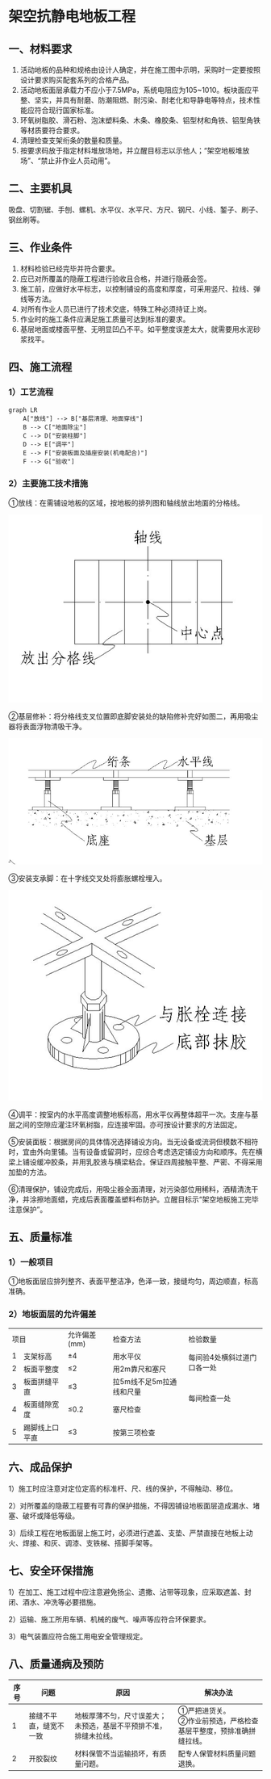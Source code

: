 # 架空抗静电地板工程

## 一、材料要求

1. 活动地板的品种和规格由设计人确定，并在施工图中示明，采购时一定要按照设计要求购买配套系列的合格产品。
2. 活动地板面层承载力不应小于7.5MPa，系统电阻应为105~1010。板块面应平整、坚实，并具有耐磨、防潮阻燃、耐污染、耐老化和导静电等特点，技术性能应符合现行国家标准。
3. 环氧树脂胶、滑石粉、泡沫塑料条、木条、橡胶条、铝型材和角铁、铝型角铁等材质要符合要求。
4. 清理检查支架绗条的数量和质量。
5. 按要求码放于指定材料堆放场地，并立醒目标志以示他人；“架空地板堆放场”、“禁止非作业人员动用”。

## 二、主要机具

吸盘、切割锯、手刨、螺机、水平仪、水平尺、方尺、钢尺、小线、錾子、刷子、钢丝刷等。
## 三、作业条件

1. 材料检验已经完毕并符合要求。
2. 应已对所覆盖的隐蔽工程进行验收且合格，并进行隐蔽会签。
3. 施工前，应做好水平标志，以控制铺设的高度和厚度，可采用竖尺、拉线、弹线等方法。
4. 对所有作业人员已进行了技术交底，特殊工种必须持证上岗。
5. 作业时的施工条件应满足施工质量可达到标准的要求。
6. 基层地面或楼面平整、无明显凹凸不平。如平整度误差太大，就需要用水泥砂浆找平。

## 四、施工流程

### 1）工艺流程

```mermaid
graph LR
    A["放线"] --> B["基层清理、地面穿线"]
    B --> C["地面除尘"]
    C --> D["安装柱脚"]
    D --> E["调平"]
    E --> F["安装板面及插座安装(机电配合)"]
    F --> G["验收"]
```

### 2）主要施工技术措施

①放线：在需铺设地板的区域，按地板的排列图和轴线放出地面的分格线。

![](assets/70597999ef5124d09780b95f38163360.jpg)

②基层修补：将分格线支叉位置即底脚安装处的缺陷修补完好如图二，再用吸尘器将表面浮物清吸干净。

![](assets/3d97648ef693df8ab3b422cb913e9870.jpg)

③安装支承脚：在十字线交叉处将膨胀螺栓埋入。

![](assets/b7a749b2a6fa4068c46304b8b0ff7446.jpg)

④调平：按室内的水平高度调整地板标高，用水平仪再整体超平一次。支座与基层之间的空隙应灌注环氧树脂，应连接牢固。亦可按设计要求的方法固定。

⑤安装面板：根据房间的具体情况选择铺设方向。当无设备或流洞但模数不相符时，宜由外向里铺。当有设备或留洞时，应综合考虑选定铺设方向和顺序。先在横梁上铺设缓冲胶条，并用乳胶液与横梁粘合。保证四周接触平整、严密、不得采用加垫的方法。

⑥清理保护，铺设完成后，用吸尘器全面清理，对污染部位用稀料，酒精清洗干净，并涂擦地面蜡，完成后表面覆盖塑料布防护。立醒目标示“架空地板施工完毕注意保护”。

## 五、质量标准

### 1）一般项目

①地板面层应排列整齐、表面平整洁净，色泽一致，接缝均匀，周边顺直，标高准确。

### 2）地板面层的允许偏差

<table><tr><td colspan="2">项目</td><td>允许偏差(mm)</td><td>检查方法</td><td>检验数量</td></tr><tr><td>1</td><td>支架标高</td><td>±4</td><td>用水平仪</td><td rowspan="2">每间验4处横斜过道门口各一处</td></tr><tr><td>2</td><td>板面平整度</td><td>≤2</td><td>用2m靠尺和塞尺</td></tr><tr><td>3</td><td>板面拼缝平直</td><td>≤3</td><td>拉5m线不足5m拉通线和尺量</td><td rowspan="2">每间检查一处</td></tr><tr><td>4</td><td>板面缝隙宽度</td><td>≤0.2</td><td>塞尺检查</td></tr><tr><td>5</td><td>踢脚线上口平直</td><td>≤3</td><td>按第三项检查</td><td></td></tr></table>

## 六、成品保护

1）施工时应注意对定位定高的标准杆、尺、线的保护，不得触动、移位。

2）对所覆盖的隐蔽工程要有可靠的保护措施，不得因铺设地板面层造成漏水、堵塞、破坏或降低等级。

3）后续工程在地板面层上施工时，必须进行遮盖、支垫、严禁直接在地板上动火、焊接、和灰、调漆、支铁梯、搭脚手架等。

## 七、安全环保措施

1）在加工、施工过程中应注意避免扬尘、遗撒、沾带等现象，应采取遮盖、封闭、酒水、冲洗等必要措施。

2）运输、施工所用车辆、机械的废气、噪声等应符合环保要求。

3）电气装置应符合施工用电安全管理规定。

## 八、质量通病及预防

|序号|问题|原因|解决办法|
|---|---|---|---|
|1|接缝不平直，缝宽不一致|地板厚薄不匀，尺寸误差大；未预选，基层不平预排不准，排缝未拉线。|①严把进货关。<br />②作业前预选，严格检查基层平整度，预排准确拼缝拉线。|
|2|开胶裂纹|材料保管不当运输损坏，有质量问题。|配专人保管材料质量问题退换。|
